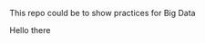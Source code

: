 This repo could be to show practices for Big Data

<!-- Christian Gandarilla --> 

Hello there
 <!-- Galilea Jarillo --> 